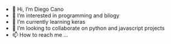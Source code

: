 - 👋 Hi, I’m Diego Cano
- 👀 I’m interested in programming and bilogy
- 🌱 I’m currently learning keras
- 💞️ I’m looking to collaborate on python and javascript projects
- 📫 How to reach me ...

<!---
d782/d782 is a ✨ special ✨ repository because its `README.md` (this file) appears on your GitHub profile.
You can click the Preview link to take a look at your changes.
--->
